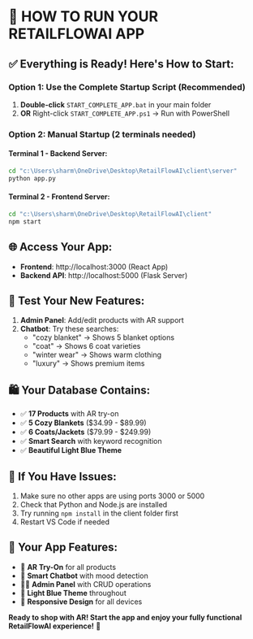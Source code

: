 # 🚀 HOW TO RUN YOUR RETAILFLOWAI APP

## ✅ Everything is Ready! Here's How to Start:

### Option 1: Use the Complete Startup Script (Recommended)
1. **Double-click** `START_COMPLETE_APP.bat` in your main folder
2. **OR** Right-click `START_COMPLETE_APP.ps1` → Run with PowerShell

### Option 2: Manual Startup (2 terminals needed)

#### Terminal 1 - Backend Server:
```bash
cd "c:\Users\sharm\OneDrive\Desktop\RetailFlowAI\client\server"
python app.py
```

#### Terminal 2 - Frontend Server:
```bash
cd "c:\Users\sharm\OneDrive\Desktop\RetailFlowAI\client"
npm start
```

## 🌐 Access Your App:
- **Frontend**: http://localhost:3000 (React App)
- **Backend API**: http://localhost:5000 (Flask Server)

## 🎯 Test Your New Features:
1. **Admin Panel**: Add/edit products with AR support
2. **Chatbot**: Try these searches:
   - "cozy blanket" → Shows 5 blanket options
   - "coat" → Shows 6 coat varieties  
   - "winter wear" → Shows warm clothing
   - "luxury" → Shows premium items

## 🛍️ Your Database Contains:
- ✅ **17 Products** with AR try-on
- ✅ **5 Cozy Blankets** ($34.99 - $89.99)
- ✅ **6 Coats/Jackets** ($79.99 - $249.99)
- ✅ **Smart Search** with keyword recognition
- ✅ **Beautiful Light Blue Theme**

## 🔧 If You Have Issues:
1. Make sure no other apps are using ports 3000 or 5000
2. Check that Python and Node.js are installed
3. Try running `npm install` in the client folder first
4. Restart VS Code if needed

## 🎊 Your App Features:
- 🥽 **AR Try-On** for all products
- 🤖 **Smart Chatbot** with mood detection
- 👨‍💼 **Admin Panel** with CRUD operations
- 🎨 **Light Blue Theme** throughout
- 📱 **Responsive Design** for all devices

**Ready to shop with AR! Start the app and enjoy your fully functional RetailFlowAI experience!** 🚀
